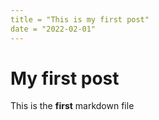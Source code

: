 ```yaml
---
title = "This is my first post"
date = "2022-02-01"
---
```

# My first post

This is the **first** markdown file
